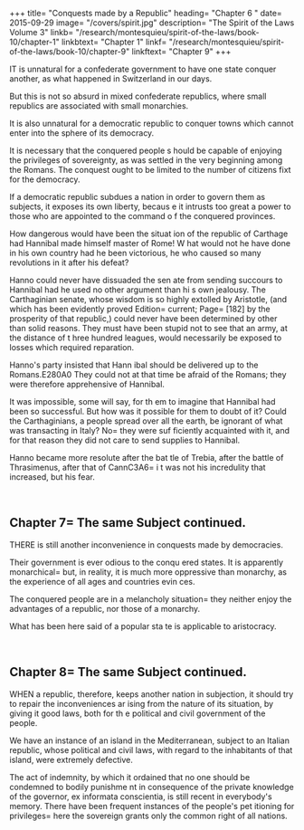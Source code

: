 +++
title= "Conquests made by a Republic"
heading= "Chapter 6 "
date= 2015-09-29
image= "/covers/spirit.jpg"
description= "The Spirit of the Laws Volume 3"
linkb= "/research/montesquieu/spirit-of-the-laws/book-10/chapter-1"
linkbtext= "Chapter 1"
linkf= "/research/montesquieu/spirit-of-the-laws/book-10/chapter-9"
linkftext= "Chapter 9"
+++

IT is unnatural for a confederate government to have one state conquer another, as what happened in Switzerland in our days. 

But this is not so absurd in mixed confederate republics, where small republics are associated with small monarchies.

It is also unnatural for a democratic republic to conquer towns which cannot enter into the sphere of its democracy. 

It is necessary that the conquered people s hould be capable of enjoying the privileges of sovereignty, as was settled  in the very beginning among the Romans. The conquest ought to be limited to the number of citizens fixt for the democracy.

If a democratic republic subdues a nation in order to govern them as subjects, it exposes its own liberty, becaus e it intrusts too great a power to those who are appointed to the command o f the conquered provinces.

How dangerous would have been the situat ion of the republic of Carthage had Hannibal made himself master of Rome! W hat would not he have done in his own country had he been victorious, he who caused so many revolutions in it after his defeat?

Hanno could never have dissuaded the sen ate from sending succours to Hannibal had he used no other argument than hi s own jealousy. The Carthaginian senate, whose wisdom is so highly extolled by Aristotle, (and which has been evidently proved Edition= current; Page= [182] by the prosperity of  that republic,) could never have been determined by other than solid reasons. They must have been stupid not to see that an army, at the distance of t hree hundred leagues, would necessarily be exposed to losses which required reparation.

Hanno's party insisted that Hann ibal should be delivered up to the Romans.E280A0 They could not at that time be afraid of the  Romans; they were therefore apprehensive of Hannibal.

It was impossible, some will say, for th em to imagine that Hannibal had been so successful. But how was it possible for them to doubt of it? Could the Carthaginians, a people spread over all the earth, be ignorant of what was transacting in Italy? No= they were suf ficiently acquainted with it, and for that reason they did not care to send supplies to Hannibal.

Hanno became more resolute after the bat tle of Trebia, after the battle of Thrasimenus, after that of CannC3A6= i t was not his incredulity that increased, but his fear.

<br>

## Chapter 7= The same Subject continued.

THERE is still another inconvenience in  conquests made by democracies. 

Their government is ever odious to the conqu ered states. It is apparently monarchical= but, in reality, it is much more oppressive than monarchy, as the experience of all ages and countries evin ces.

The conquered people are in a melancholy situation= they neither enjoy the advantages of a republic, nor those of a monarchy.

What has been here said of a popular sta te is applicable to aristocracy.

<br>

## Chapter 8= The same Subject continued.

WHEN a republic, therefore, keeps another nation in subjection, it should try to repair the inconveniences ar ising from the nature of its situation, by giving it good laws, both for th e political and civil government of the people.

We have an instance of an island in the Mediterranean, subject to an Italian republic, whose political and civil laws, with regard to the inhabitants of that island, were extremely defective. 

The act of indemnity, by which it ordained that no one should be condemned to bodily punishme nt in consequence of the private knowledge of the governor, ex informata conscientia, is still recent in everybody's memory. There have been frequent instances of the people's pet itioning for privileges= here the sovereign grants only the common right of all nations.
